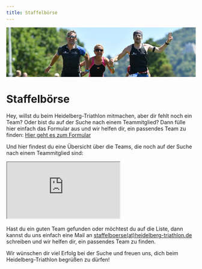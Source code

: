 ```yaml
---
title: Staffelbörse
---
```


![Staffel](/img/banner/Staffel.jpg)

# Staffelbörse

Hey, willst du beim Heidelberg-Triathlon mitmachen, aber dir fehlt noch ein Team? Oder bist du auf der Suche nach einem Teammitglied? Dann fülle hier einfach das Formular aus und wir helfen dir, ein passendes Team zu finden:
[Hier geht es zum Formular](https://docs.google.com/forms/d/e/1FAIpQLSdh-3-0YDYKgNiR9CqnvFIxb4aIIvyV_xc6D_cMlGNAjfOYPw/viewform)

Und hier findest du eine Übersicht über die Teams, die noch auf der Suche nach einem Teammitglied sind:

<iframe src="https://docs.google.com/spreadsheets/d/e/2PACX-1vTrDUF-XpCLlWJEetoWC-EnTSFSC7b5UESN33QSMXSeaq3qthvEgHnYxGGNWbdKb-joP5NPOuG-63SZ/pubhtml?gid=16026519&amp;single=true&amp;widget=true&amp;headers=false" style={{width: "100%", height: "600px"}} ></iframe>

Hast du ein guten Team gefunden oder möchtest du auf die Liste, dann kannst du uns einfach eine Mail an [staffelboerse(at)heidelberg-triathlon.de](mailto:staffelboerse@heidelberg-triathlon.de) schreiben und wir helfen dir, ein passendes Team zu finden.

Wir wünschen dir viel Erfolg bei der Suche und freuen uns, dich beim Heidelberg-Triathlon begrüßen zu dürfen!